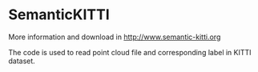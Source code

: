 # SemanticKITTI


More information and download in http://www.semantic-kitti.org 


The code is used to read point cloud file and  corresponding label in KITTI dataset.

